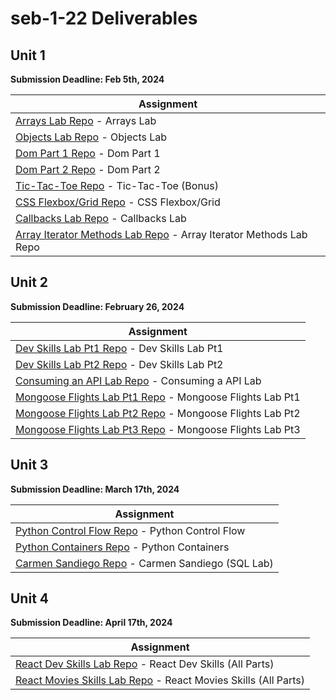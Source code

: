 # seb-1-22 Deliverables

## Unit 1

**Submission Deadline: Feb 5th, 2024**

| Assignment                                                                                                                                                                                 |
| ------------------------------------------------------------------------------------------------------------------------------------------------------------------------------------------ |
| [Arrays Lab Repo](https://github.com/general-assembly-sei/seb-1-22/blob/main/Unit_1/02-js-fundamentals/2.3.1-js-arrays-lab.md) - Arrays Lab                                                |
| [Objects Lab Repo](https://github.com/general-assembly-sei/seb-1-22/blob/main/Unit_1/02-js-fundamentals/2.7.1-js-objects-lab.md) - Objects Lab                                             |
| [Dom Part 1 Repo](https://github.com/general-assembly-sei/seb-1-22/blob/main/Unit_1/04-dom/4.1.1-dom-menu-lab-part-1.md) - Dom Part 1                                                      |
| [Dom Part 2 Repo](https://github.com/general-assembly-sei/seb-1-22/blob/main/Unit_1/04-dom/4.2.1-dom-menu-lab-part-2.md) - Dom Part 2                                                      |
| [Tic-Tac-Toe Repo](https://github.com/general-assembly-sei/seb-1-22/blob/main/Unit_1/05-programming/5.3-tic-tac-toe-weekend.md) - Tic-Tac-Toe (Bonus)                                      |
| [CSS Flexbox/Grid Repo](https://github.com/general-assembly-sei/seb-1-22/blob/main/Unit_1/06-css-layout/6.1.1-flexbox-grid-lab.md) - CSS Flexbox/Grid                                      |
| [Callbacks Lab Repo](https://github.com/general-assembly-sei/seb-1-22/blob/main/Unit_1/07-js-continued/7.2.1-js-callbacks-lab.md) - Callbacks Lab                                          |
| [Array Iterator Methods Lab Repo](https://github.com/general-assembly-sei/seb-1-22/blob/main/Unit_1/07-js-continued/7.4.1-array-iterator-methods-lab.md) - Array Iterator Methods Lab Repo |

## Unit 2

**Submission Deadline: February 26, 2024**

| Assignment                                                                                                                                                                    |
| ----------------------------------------------------------------------------------------------------------------------------------------------------------------------------- |
| [Dev Skills Lab Pt1 Repo](https://github.com/general-assembly-sei/seb-1-22/blob/main/Unit_2/3-express-framework/3.3.1-dev-skills-lab-part-1.md) - Dev Skills Lab Pt1          |
| [Dev Skills Lab Pt2 Repo](https://github.com/general-assembly-sei/seb-1-22/blob/main/Unit_2/3-express-framework/3.5.1-dev-skills-lab-part-2.md) - Dev Skills Lab Pt2          |
| [Consuming an API Lab Repo](https://github.com/general-assembly-sei/seb-1-22/blob/main/Unit_2/5-apis/5.2-consuming-apis-lab.md) - Consuming a API Lab                         |
| [Mongoose Flights Lab Pt1 Repo](https://github.com/general-assembly-sei/seb-1-22/blob/main/Unit_2/8-mongoose/8.1.2-mongoose-flights-lab-part-1.md) - Mongoose Flights Lab Pt1 |
| [Mongoose Flights Lab Pt2 Repo](https://github.com/general-assembly-sei/seb-1-22/blob/main/Unit_2/8-mongoose/8.2.1-mongoose-flights-lab-part-2.md) - Mongoose Flights Lab Pt2 |
| [Mongoose Flights Lab Pt3 Repo](https://github.com/general-assembly-sei/seb-1-22/blob/main/Unit_2/8-mongoose/8.4.1-mongoose-flights-lab-part-3.md) - Mongoose Flights Lab Pt3 |

## Unit 3

**Submission Deadline: March 17th, 2024**

| Assignment                                                                                                                                             |
| ------------------------------------------------------------------------------------------------------------------------------------------------------ |
| [Python Control Flow Repo](https://github.com/general-assembly-sei/seb-1-22/blob/main/Unit_3/1-python/1.2.1-control-flow-lab.md) - Python Control Flow |
| [Python Containers Repo](https://github.com/general-assembly-sei/seb-1-22/blob/main/Unit_3/1-python/1.3.1-containers-lab.md) - Python Containers       |
| [Carmen Sandiego Repo](https://github.com/general-assembly-sei/seb-1-22/blob/main/Unit_3/2-sql-databases/2.1.1-sql-lab.md) - Carmen Sandiego (SQL Lab) |

## Unit 4

**Submission Deadline: April 17th, 2024**

| Assignment                                                                                                                                                                                 |
| ------------------------------------------------------------------------------------------------------------------------------------------------------------------------------------------ |
| [React Dev Skills Lab Repo](https://github.com/general-assembly-sei/seb-1-22/blob/main/Unit_4/1-react/1.4.1-react-devskills-lab-part-1.md) - React Dev Skills (All Parts)                  |
| [React Movies Skills Lab Repo](https://github.com/general-assembly-sei/seb-1-22/blob/main/Unit_4/2-mern-infrastructure/2.3.1-react-movies-lab-part-1.md) - React Movies Skills (All Parts) |
